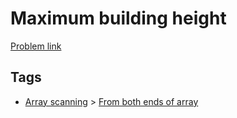 # Maximum building height

[Problem link](https://leetcode.com/problems/maximum-building-height)

## Tags

* [Array scanning](/README.md#Array_scanning) > [From both ends of array](/README.md#Array_scanning-From_both_ends_of_array)
